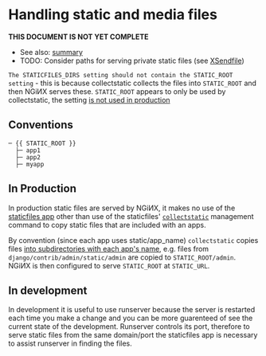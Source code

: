 Handling static and media files
===============================
**THIS DOCUMENT IS NOT YET COMPLETE**

- See also: [summary](https://stackoverflow.com/a/6418281/)
- TODO: Consider paths for serving private static files (see [XSendfile](https://github.com/isedwards/kb/blob/master/web_servers/XSendfile_(X-Accel-Redirect).md))

`The STATICFILES_DIRS setting should not contain the STATIC_ROOT setting` - this is because collectstatic collects the files into `STATIC_ROOT` and then NGiИX serves these. `STATIC_ROOT` appears to only be used by collectstatic, the setting [is not used in production](https://stackoverflow.com/a/40330875/)

Conventions
-----------
    ─ {{ STATIC_ROOT }}
      ├─ app1
      ├─ app2
      ├─ myapp

In Production
-------------
In production static files are served by NGiИX, it makes no use of the
[staticfiles app](https://docs.djangoproject.com/en/dev/ref/contrib/staticfiles/)
other than use of the staticfiles'
[`collectstatic`](https://docs.djangoproject.com/en/dev/ref/contrib/staticfiles/#collectstatic)
management command to copy static files that are included with an apps.

By convention (since each app uses static/app_name) `collectstatic` copies files
[into subdirectories with each app's name](https://djangobook.com/serving-files-production/#leanpub-auto-serving-the-admin-files),
e.g. files from `django/contrib/admin/static/admin` are copied to `STATIC_ROOT/admin`.
NGiИX is then configured to serve `STATIC_ROOT` at `STATIC_URL`.

In development
--------------
In development it is useful to use runserver because the server is restarted each time you make a change
and you can be more guarenteed of see the current state of the development.
Runserver controls its port, therefore to serve static files from the same domain/port the staticfiles app
is necessary to assist runserver in finding the files.

